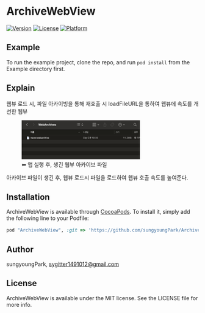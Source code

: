 # ArchiveWebView

<!-- [![CI Status](https://img.shields.io/travis/sungyoungPark/ArchiveWebView.svg?style=flat)](https://travis-ci.org/sungyoungPark/ArchiveWebView) -->
[![Version](https://img.shields.io/cocoapods/v/ArchiveWebView.svg?style=flat)](https://cocoapods.org/pods/ArchiveWebView)
[![License](https://img.shields.io/cocoapods/l/ArchiveWebView.svg?style=flat)](https://cocoapods.org/pods/ArchiveWebView)
[![Platform](https://img.shields.io/cocoapods/p/ArchiveWebView.svg?style=flat)](https://cocoapods.org/pods/ArchiveWebView)

## Example

To run the example project, clone the repo, and run `pod install` from the Example directory first.

## Explain

웹뷰 로드 시, 파일 아카이빙을 통해 재호출 시 loadFileURL을 통하여 웹뷰에 속도를 개선한 웹뷰

<div>
<figure> 
<img src="appImgSrc/downImg.png" width="310" height="102">
<figcaption>⬅︎ 앱 실행 후, 생긴 웹뷰 아카이브 파일</figcaption>
</figure>
</div>

아카이브 파일이 생긴 후, 웹뷰 로드시 파일을 로드하여 웹뷰 호출 속도를 높여준다.

## Installation

ArchiveWebView is available through [CocoaPods](https://cocoapods.org). To install
it, simply add the following line to your Podfile:

```ruby
pod "ArchiveWebView", :git => 'https://github.com/sungyoungPark/ArchiveWebView.git', :tag => '0.1.0'
```

## Author

sungyoungPark, sygitter1491012@gmail.com

 
## License

ArchiveWebView is available under the MIT license. See the LICENSE file for more info.

